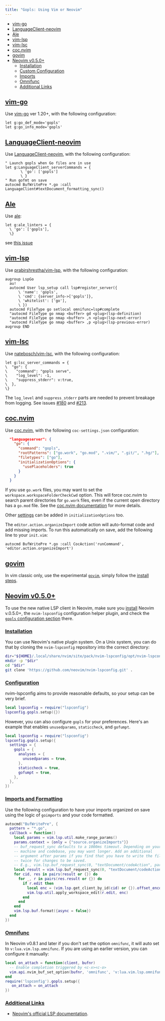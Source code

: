 ```yaml
---
title: "Gopls: Using Vim or Neovim"
---
```


* [vim-go](#vimgo)
* [LanguageClient-neovim](#lcneovim)
* [Ale](#ale)
* [vim-lsp](#vimlsp)
* [vim-lsc](#vimlsc)
* [coc.nvim](#cocnvim)
* [govim](#govim)
* [Neovim v0.5.0+](#neovim)
  * [Installation](#neovim-install)
  * [Custom Configuration](#neovim-config)
  * [Imports](#neovim-imports)
  * [Omnifunc](#neovim-omnifunc)
  * [Additional Links](#neovim-links)

## <a href="#vimgo" id="vimgo">vim-go</a>

Use [vim-go] ver 1.20+, with the following configuration:

```vim
let g:go_def_mode='gopls'
let g:go_info_mode='gopls'
```

## <a href="#lcneovim" id="lcneovim">LanguageClient-neovim</a>

Use [LanguageClient-neovim], with the following configuration:

```vim
" Launch gopls when Go files are in use
let g:LanguageClient_serverCommands = {
       \ 'go': ['gopls']
       \ }
" Run gofmt on save
autocmd BufWritePre *.go :call LanguageClient#textDocument_formatting_sync()
```

## <a href="#ale" id="ale">Ale</a>

Use [ale]:

```vim
let g:ale_linters = {
  \ 'go': ['gopls'],
  \}
```

see [this issue][ale-issue-2179]

## <a href="#vimlsp" id="vimlsp">vim-lsp</a>

Use [prabirshrestha/vim-lsp], with the following configuration:

```vim
augroup LspGo
  au!
  autocmd User lsp_setup call lsp#register_server({
      \ 'name': 'gopls',
      \ 'cmd': {server_info->['gopls']},
      \ 'whitelist': ['go'],
      \ })
  autocmd FileType go setlocal omnifunc=lsp#complete
  "autocmd FileType go nmap <buffer> gd <plug>(lsp-definition)
  "autocmd FileType go nmap <buffer> ,n <plug>(lsp-next-error)
  "autocmd FileType go nmap <buffer> ,p <plug>(lsp-previous-error)
augroup END
```

## <a href="#vimlsc" id="vimlsc">vim-lsc</a>

Use [natebosch/vim-lsc], with the following configuration:

```vim
let g:lsc_server_commands = {
\  "go": {
\    "command": "gopls serve",
\    "log_level": -1,
\    "suppress_stderr": v:true,
\  },
\}
```

The `log_level` and `suppress_stderr` parts are needed to prevent breakage from logging. See
issues [#180](https://github.com/natebosch/vim-lsc/issues/180) and
[#213](https://github.com/natebosch/vim-lsc/issues/213).

## <a href="#cocnvim" id="cocnvim">coc.nvim</a>

Use [coc.nvim], with the following `coc-settings.json` configuration:

```json
  "languageserver": {
    "go": {
      "command": "gopls",
      "rootPatterns": ["go.work", "go.mod", ".vim/", ".git/", ".hg/"],
      "filetypes": ["go"],
      "initializationOptions": {
        "usePlaceholders": true
      }
    }
  }
```

If you use `go.work` files, you may want to set the
`workspace.workspaceFolderCheckCwd` option. This will force coc.nvim to search
parent directories for `go.work` files, even if the current open directory has
a `go.mod` file. See the
[coc.nvim documentation](https://github.com/neoclide/coc.nvim/wiki/Using-workspaceFolders)
for more details.

Other [settings](../settings) can be added in `initializationOptions` too.

The `editor.action.organizeImport` code action will auto-format code and add missing imports. To run this automatically on save, add the following line to your `init.vim`:

```vim
autocmd BufWritePre *.go :call CocAction('runCommand', 'editor.action.organizeImport')
```

## <a href="#govim" id="govim">govim</a>

In vim classic only, use the experimental [`govim`], simply follow the [install steps][govim-install].

## <a href="#neovim" id="neovim">Neovim v0.5.0+</a>

To use the new native LSP client in Neovim, make sure you
[install][nvim-install] Neovim v.0.5.0+,
the `nvim-lspconfig` configuration helper plugin, and check the
[`gopls` configuration section][nvim-lspconfig] there.

### <a href="#neovim-install" id="neovim-install">Installation</a>

You can use Neovim's native plugin system.  On a Unix system, you can do that by
cloning the `nvim-lspconfig` repository into the correct directory:

```sh
dir="${HOME}/.local/share/nvim/site/pack/nvim-lspconfig/opt/nvim-lspconfig/"
mkdir -p "$dir"
cd "$dir"
git clone 'https://github.com/neovim/nvim-lspconfig.git' .
```

### <a href="#neovim-config" id="neovim-config">Configuration</a>

nvim-lspconfig aims to provide reasonable defaults, so your setup can be very
brief.

```lua
local lspconfig = require("lspconfig")
lspconfig.gopls.setup({})
```

However, you can also configure `gopls` for your preferences. Here's an
example that enables `unusedparams`, `staticcheck`, and `gofumpt`.

```lua
local lspconfig = require("lspconfig")
lspconfig.gopls.setup({
  settings = {
    gopls = {
      analyses = {
        unusedparams = true,
      },
      staticcheck = true,
      gofumpt = true,
    },
  },
})
```

### <a href="#neovim-imports" id="neovim-imports">Imports and Formatting</a>

Use the following configuration to have your imports organized on save using
the logic of `goimports` and your code formatted.

```lua
autocmd("BufWritePre", {
  pattern = "*.go",
  callback = function()
    local params = vim.lsp.util.make_range_params()
    params.context = {only = {"source.organizeImports"}}
    -- buf_request_sync defaults to a 1000ms timeout. Depending on your
    -- machine and codebase, you may want longer. Add an additional
    -- argument after params if you find that you have to write the file
    -- twice for changes to be saved.
    -- E.g., vim.lsp.buf_request_sync(0, "textDocument/codeAction", params, 3000)
    local result = vim.lsp.buf_request_sync(0, "textDocument/codeAction", params)
    for cid, res in pairs(result or {}) do
      for _, r in pairs(res.result or {}) do
        if r.edit then
          local enc = (vim.lsp.get_client_by_id(cid) or {}).offset_encoding or "utf-16"
          vim.lsp.util.apply_workspace_edit(r.edit, enc)
        end
      end
    end
    vim.lsp.buf.format({async = false})
  end
})
```

### <a href="#neovim-omnifunc" id="neovim-omnifunc">Omnifunc</a>

In Neovim v0.8.1 and later if you don't set the option `omnifunc`, it will auto
set to `v:lua.vim.lsp.omnifunc`. If you are using an earlier version, you can
configure it manually:

```lua
local on_attach = function(client, bufnr)
  -- Enable completion triggered by <c-x><c-o>
  vim.api.nvim_buf_set_option(bufnr, 'omnifunc', 'v:lua.vim.lsp.omnifunc')
end
require('lspconfig').gopls.setup({
   on_attach = on_attach
})
```

### <a href="#neovim-links" id="neovim-links">Additional Links</a>

* [Neovim's official LSP documentation][nvim-docs].

[vim-go]: https://github.com/fatih/vim-go
[LanguageClient-neovim]: https://github.com/autozimu/LanguageClient-neovim
[ale]: https://github.com/w0rp/ale
[ale-issue-2179]: https://github.com/w0rp/ale/issues/2179
[prabirshrestha/vim-lsp]: https://github.com/prabirshrestha/vim-lsp/
[natebosch/vim-lsc]: https://github.com/natebosch/vim-lsc/
[natebosch/vim-lsc#180]: https://github.com/natebosch/vim-lsc/issues/180
[coc.nvim]: https://github.com/neoclide/coc.nvim/
[`govim`]: https://github.com/myitcv/govim
[govim-install]: https://github.com/myitcv/govim/blob/master/README.md#govim---go-development-plugin-for-vim8
[nvim-docs]: https://neovim.io/doc/user/lsp.html
[nvim-install]: https://github.com/neovim/neovim/wiki/Installing-Neovim
[nvim-lspconfig]: https://github.com/neovim/nvim-lspconfig/blob/master/doc/configs.md#gopls
[nvim-lspconfig-imports]: https://github.com/neovim/nvim-lspconfig/issues/115
